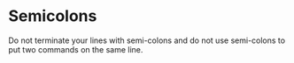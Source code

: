 # Semicolons

Do not terminate your lines with semi-colons and do not use semi-colons to put two commands on the same line.

